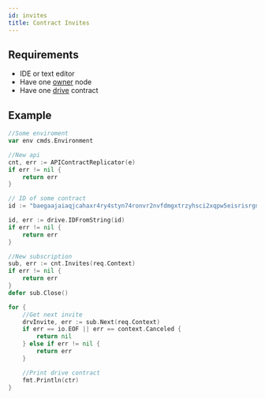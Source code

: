 ```yaml
---
id: invites
title: Contract Invites
---
```


## Requirements
- IDE or text editor
- Have one [owner](../../roles/owner.md) node
- Have one [drive](../../built_in_features/drive/overview.md) contract

## Example

```go
//Some enviroment
var env cmds.Environment

//New api
cnt, err := APIContractReplicator(e)
if err != nil {
	return err
}

// ID of some contract
id := "baegaajaiaqjcahaxr4ry4styn74ronvr2nvfdmgxtrzyhsci2xqpw5eisrisrgn5"

id, err := drive.IDFromString(id)
if err != nil {
	return err
}

//New subscription
sub, err := cnt.Invites(req.Context)
if err != nil {
	return err
}
defer sub.Close()

for {
    //Get next invite
	drvInvite, err := sub.Next(req.Context)
	if err == io.EOF || err == context.Canceled {
		return nil
	} else if err != nil {
		return err
	}

	//Print drive contract
    fmt.Println(ctr)
}
```